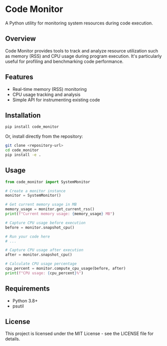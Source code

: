 # Code Monitor

A Python utility for monitoring system resources during code execution.

## Overview

Code Monitor provides tools to track and analyze resource utilization such as memory (RSS) and CPU usage during program execution. It's particularly useful for profiling and benchmarking code performance.

## Features

- Real-time memory (RSS) monitoring
- CPU usage tracking and analysis
- Simple API for instrumenting existing code

## Installation

```bash
pip install code_monitor
```

Or, install directly from the repository:

```bash
git clone <repository-url>
cd code_monitor
pip install -e .
```

## Usage

```python
from code_monitor import SystemMonitor

# Create a monitor instance
monitor = SystemMonitor()

# Get current memory usage in MB
memory_usage = monitor.get_current_rss()
print(f"Current memory usage: {memory_usage} MB")

# Capture CPU usage before execution
before = monitor.snapshot_cpu()

# Run your code here
# ...

# Capture CPU usage after execution
after = monitor.snapshot_cpu()

# Calculate CPU usage percentage
cpu_percent = monitor.compute_cpu_usage(before, after)
print(f"CPU usage: {cpu_percent}%")
```

## Requirements

- Python 3.8+
- psutil

## License

This project is licensed under the MIT License - see the LICENSE file for details.
